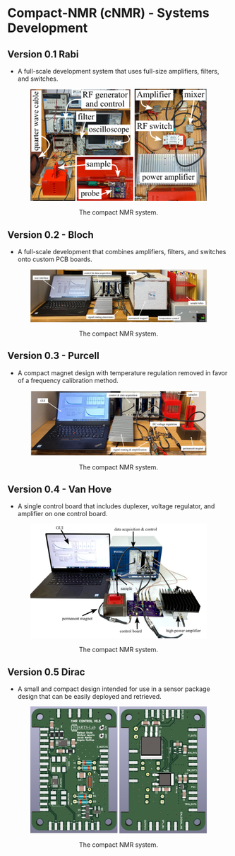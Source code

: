 # Compact-NMR (cNMR) - Systems Development 

## Version 0.1 Rabi
* A full-scale development system that uses full-size amplifiers, filters, and switches. 


<p align="center">
<img src="../media/NMR_system_v0.1.png" alt="drawing" width="400"/>
</p>
<p align="center">
The compact NMR system.
</p>

## Version 0.2 - Bloch
* A full-scale development that combines amplifiers, filters, and switches onto custom PCB boards.
  

<p align="center">
<img src="../media/NMR_system_v0.2.jpg" alt="drawing" width="400"/>
</p>
<p align="center">
The compact NMR system.
</p>

## Version 0.3 - Purcell
* A compact magnet design with temperature regulation removed in favor of a frequency calibration method.

<p align="center">
<img src="../media/NMR_system_v0.3.jpg" alt="drawing" width="400"/>
</p>
<p align="center">
The compact NMR system.
</p>

## Version 0.4 - Van Hove
* A single control board that includes duplexer, voltage regulator, and amplifier on one control board.

<p align="center">
<img src="../media/NMR_system_v0.4.jpg" alt="drawing" width="400"/>
</p>
<p align="center">
The compact NMR system.
</p>

## Version 0.5 Dirac
* A small and compact design intended for use in a sensor package design that can be easily deployed and retrieved.

<p align="center">
<img src="../media/NMR_PCB_v0.5.png" alt="drawing" width="400"/>
</p>
<p align="center">
The compact NMR system.
</p>























